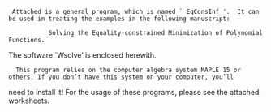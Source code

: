      Attached is a general program, which is named ` EqConsInf '.  It can be used in treating the examples in the following manuscript:

               Solving the Equality-constrained Minimization of Polynomial Functions.
               
The software `Wsolve’ is enclosed herewith.

      This program relies on the computer algebra system MAPLE 15 or others. If you don’t have this system on your computer, you’ll 
need to install it!  For the usage of these programs, please see the attached worksheets. 
